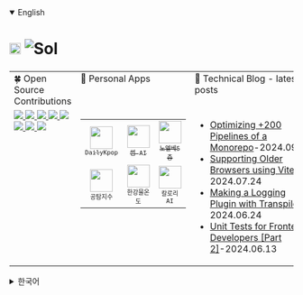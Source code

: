 <details open>
  <summary>English</summary>

# <img src='https://x.tw93.fun/images/hi.gif' alt='Hi' width="20"/> ![Sol](https://img.shields.io/badge/😆-Hi,%20I'm%20Sol.%20Welcome%20to%20my%20Github%20page-8A2BE2?style=social&labelColor=8A2BE2)

### 

<table>
  <tr>
    <td valign="top" width="33%">
      🍀 Open Source Contributions
    </td>
    <td valign="top" width="33%">
      📲 Personal Apps
    </td>
    <td valign="top" width="33%">
      📔 Technical Blog - latest posts
    </td>
  </tr>
  <tr>
    <td valign="top" width="30%">
      <!-- Open Source Contributions content -->
      <a href="https://github.com/toss/slash/pulls?q=is%3Apr+is%3Aclosed+author%3Asaul-atomrigs">
        <img src="https://badge.ttsalpha.com/api?icon=github&label=toss/slash&status=7%20PR%20merged&color=11126C" width='auto'/>
      </a>
      <a href="https://github.com/toss/suspensive/pulls?q=is%3Apr+is%3Aclosed+author%3Asaul-atomrigs">
        <img src="https://badge.ttsalpha.com/api?icon=github&label=toss/suspensive&status=5%20PR%20merged&color=000080" width='auto'/>
      </a>
      <a href="https://github.com/facebook/react/pulls?q=is%3Apr+is%3Aclosed+author%3Asaul-atomrigs">
        <img src="https://badge.ttsalpha.com/api?icon=github&label=React&status=2%20PR%20merged&color=1034A6" width='auto'/>
      </a>
      <a href="https://github.com/TanStack/query/pulls?q=is%3Apr+author%3Asaul-atomrigs+is%3Aclosed">
        <img src="https://badge.ttsalpha.com/api?icon=github&label=TansStack/query&status=2%20PR%20merged&color=0F52BA" width='auto'/>
      </a>
      <a href="https://github.com/huntabyte/shadcn-svelte/pulls?q=is%3Apr+is%3Aclosed+author%3Asaul-atomrigs">
        <img src="https://badge.ttsalpha.com/api?icon=github&label=shadcn-svelte&status=2%20PR%20merged&color=73C2FB" width='auto'/>
      </a>
      <a href="https://github.com/vercel/next.js/pull/63355">
        <img src="https://badge.ttsalpha.com/api?icon=github&label=next.js&status=1%20PR%20merged&color=89CFF0" width='auto'/>
      </a>
      <a href="https://github.com/vercel/swr/pull/2915">
        <img src="https://badge.ttsalpha.com/api?icon=github&label=swr&status=1%20PR%20merged&color=89CFF0" width='auto'/>
      </a>
      <a href="https://github.com/typescript-eslint/typescript-eslint/pull/10018">
        <img src="https://badge.ttsalpha.com/api?icon=github&label=typescript-eslint&status=1%20PR%20merged&color=89CFF0" width='auto'/>
      </a>
    </td>
    
  <td valign="top" width="33%">
  <table>
    <tr>
      <td align="center" width="auto" height="auto">
        <a href="https://github.com/saul-atomrigs/dailykpop" target="_blank" rel="noopener noreferrer">
          <img src="https://github.com/user-attachments/assets/fa53b73d-6708-4b75-950c-419739c231e3" width="40" height="40"><br>
          <sub><samp>DailyKpop</samp></sub>
        </a>
      </td>
      <td align="center" width="auto" height="auto">
        <a href="https://github.com/saul-atomrigs/some-ai-app" target="_blank" rel="noopener noreferrer">
          <img src="https://github.com/user-attachments/assets/407046e5-681a-42e7-94a2-cd35e9e75009" width="40" height="40"><br>
          <sub><samp>썸 AI</samp></sub>
        </a>
      </td>
      <td align="center" width="auto" height="auto">
        <a href="https://github.com/saul-atomrigs/no-elve-5-floor" target="_blank" rel="noopener noreferrer">
          <img src="https://github.com/user-attachments/assets/da9004fb-505e-4105-a976-87b8f3d92d19" width="40" height="40"><br>
          <sub><samp>노엘베5층</samp></sub>
        </a>
      </td>
    </tr>
    <tr>
      <td align="center" width="auto" height="auto">
        <img src="https://github.com/user-attachments/assets/9897175f-b5d1-481f-b2d9-0a00b472d27e" width="40" height="40"><br>
        <sub><samp>공탐지수</samp></sub>
      </td>
      <td align="center" width="auto" height="auto">
        <img src="https://github.com/user-attachments/assets/90329ffc-7541-4919-aee9-f28c7e4b67a9" width="40" height="40"><br>
        <sub><samp>한강물온도</samp></sub>
      </td>
      <td align="center" width="auto" height="auto">
        <img src="https://github.com/user-attachments/assets/90329ffc-7541-4919-aee9-f28c7e4b67a9" width="40" height="40"><br>
        <sub><samp>칼로리AI</samp></sub>
      </td>
    </tr>
  </table>
</td>
    <td valign="top" width="33%">
      <!-- Blog content -->
      <ul>
        <li><a href="https://dev.to/solleedata/optimizing-200-pipelines-of-a-monorepo-1mgd" target="_blank">Optimizing +200 Pipelines of a Monorepo</a>-2024.09.21</li>
        <li><a href="https://dev.to/solleedata/supporting-older-browsers-using-vite-2ii" target="_blank">Supporting Older Browsers using Vite</a>-2024.07.24</li>
        <li><a href="https://dev.to/solleedata/making-a-logging-plugin-with-transpiler-8ii" target="_blank">Making a Logging Plugin with Transpiler</a>-2024.06.24</li>
        <li><a href="https://dev.to/solleedata/unit-tests-for-frontend-developers-part-2-46da" target="_blank">Unit Tests for Frontend Developers [Part 2]</a>-2024.06.13</li>
      </ul>
    </td>
  </tr>
</table>


<details>
  <summary>한국어</summary>

### 안녕하세요, 개발자 이솔입니다 👋

🌈 프론트엔드 엔지니어로서 깔끔하면서도 세련된 사용자 인터페이스를 만드는 것에 열정을 가지고 있습니다.

🔑 문제를 발견하고 해결하는 데에 있어 능동적인 자세를 취합니다. 프로젝트 진행 중 발생하는 문제를 정확히 분석하고, 창의적이고 효율적인 해결책을 제시합니다.

🍀 오픈소스 프로젝트에 기여하는 것을 즐깁니다.

</details>
